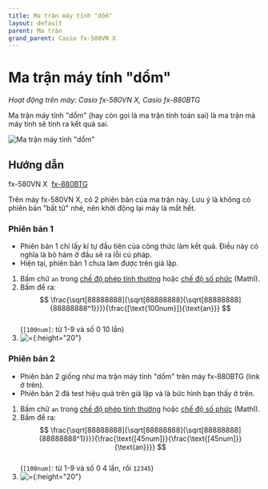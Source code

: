 ```yaml
---
title: Ma trận máy tính "dổm"
layout: default
parent: Ma trận
grand_parent: Casio fx-580VN X
---
```


# Ma trận máy tính \"dổm\"
*Hoạt động trên máy: Casio fx-580VN X, Casio fx-880BTG*

Ma trận máy tính \"dổm\" (hay còn gọi là ma trận tính toán sai) là ma trận mà máy tính sẽ tính ra kết quả sai.

![Ma trận máy tính \"dổm\"](/thu-vien-ma-tran/images/fx580vnx/thumb/ma-tran-may-tinh-dom.png)

## Hướng dẫn
fx-580VN X&nbsp; [fx-880BTG](/thu-vien-ma-tran/docs/fx880btg/ma-tran/ma-tran-may-tinh-dom.html#hướng-dẫn)

Trên máy fx-580VN X, có 2 phiên bản của ma trận này. Lưu ý là không có phiên bản "bất tử" nhé, nên khởi động lại máy là mất hết.

### Phiên bản 1
- Phiên bản 1 chỉ lấy kí tự đầu tiên của công thức làm kết quả. Điều này có nghĩa là bỏ hàm ở đầu sẽ ra lỗi cú pháp.
- Hiện tại, phiên bản 1 chưa làm được trên giả lập.

1. Bấm chữ `an` trong [chế độ phép tính thường](/thu-vien-ma-tran/docs/fx580vnx/loi-may-tinh/ki-tu-an.html#chế-độ-phép-tính-thường) hoặc [chế độ số phức](/thu-vien-ma-tran/docs/fx580vnx/loi-may-tinh/ki-tu-an.html#chế-độ-số-phức-mathi) (MathI).
2. Bấm để ra:  
$$ \frac{\sqrt[88888888]{\sqrt[88888888]{\sqrt[88888888]{88888888^1}}}}{\frac{[\text{100num}]}{\text{an}}} $$  
(`[100num]`: từ 1-9 và số 0 10 lần)
3. ![=]{:height="20"}

### Phiên bản 2
- Phiên bản 2 giống như ma trận máy tính \"dổm\" trên máy fx-880BTG (link ở trên).
- Phiên bản 2 đã test hiệu quả trên giả lập và là bức hình bạn thấy ở trên.

1. Bấm chữ `an` trong [chế độ phép tính thường](/thu-vien-ma-tran/docs/fx580vnx/loi-may-tinh/ki-tu-an.html#chế-độ-phép-tính-thường) hoặc [chế độ số phức](/thu-vien-ma-tran/docs/fx580vnx/loi-may-tinh/ki-tu-an.html#chế-độ-số-phức-mathi) (MathI).
2. Bấm để ra:  
$$ \frac{\sqrt[88888888]{\sqrt[88888888]{\sqrt[88888888]{88888888^1}}}}{\frac{\text{[45num]}}{\frac{\text{[45num]}}{\text{an}}}} $$  
(`[100num]`: từ 1-9 và số 0 4 lần, rồi `12345`)
3. ![=]{:height="20"}

[=]: /thu-vien-ma-tran/images/fx580vnx/exec.png